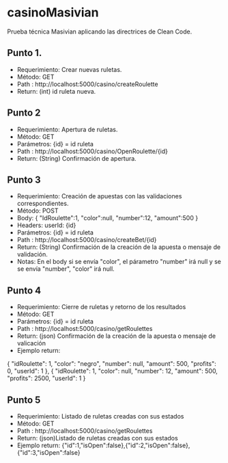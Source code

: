 # casinoMasivian
Prueba técnica Masivian aplicando las directrices de Clean Code.

## Punto 1.

- Requerimiento: Crear nuevas ruletas. 
- Método: GET
- Path : http://localhost:5000/casino/createRoulette
- Return: (int) id ruleta nueva. 

## Punto 2

- Requerimiento: Apertura de ruletas. 
- Método: GET
- Parámetros: {id} = id ruleta 
- Path : http://localhost:5000/casino/OpenRoulette/{id}
- Return: (String) Confirmación de apertura.  

## Punto 3

- Requerimiento: Creación de apuestas con las validaciones correspondientes.
- Método: POST
- Body: 
{ 
  "IdRoulette":1,
  "color":null,
  "number":12,
  "amount":500
}
- Headers: userId: {id} 
- Parámetros: {id} = id ruleta 
- Path : http://localhost:5000/casino/createBet/{id}
- Return: (String) Confirmación de la creación de la apuesta o mensaje de validación.
- Notas: En el body si se envía "color", el párametro "number" irá null y se se envía "number", "color" irá null. 

## Punto 4

- Requerimiento: Cierre de ruletas y retorno de los resultados 
- Método: GET
- Parámetros: {id} = id ruleta 
- Path : http://localhost:5000/casino/getRoulettes
- Return: (json) Confirmación de la creación de la apuesta o mensaje de valicación 
- Ejemplo  return: 

{
"idRoulette": 1,
"color": "negro",
"number": null,
"amount": 500,
"profits": 0,
"userId": 1
},
{
"idRoulette": 1,
"color": null,
"number": 12,
"amount": 500,
"profits": 2500,
"userId": 1
}

## Punto 5

- Requerimiento: Listado de ruletas creadas con sus estados
- Método: GET
- Path : http://localhost:5000/casino/getRoulettes
- Return: (json)Listado de ruletas creadas con sus estados
- Ejemplo  return: 
{"id":1,"isOpen":false},{"id":2,"isOpen":false},{"id":3,"isOpen":false}








